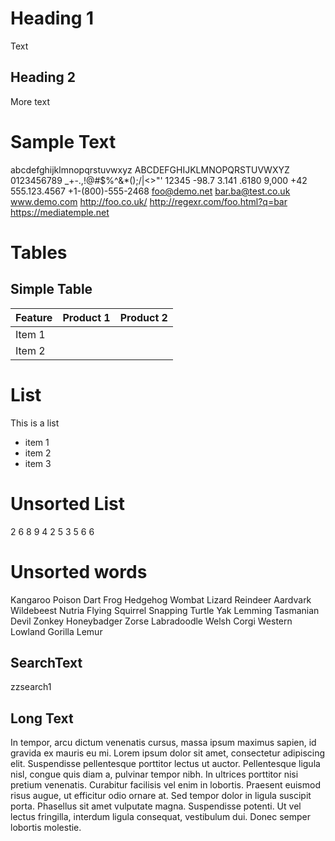 


# Heading 1

Text


## Heading 2

More text
# Sample Text

abcdefghijklmnopqrstuvwxyz ABCDEFGHIJKLMNOPQRSTUVWXYZ
0123456789 _+-.,!@#$%^&*();\/|\<>"'
12345 -98.7 3.141 .6180 9,000 +42
555.123.4567    +1-(800)-555-2468
foo@demo.net    bar.ba@test.co.uk
www.demo.com    http://foo.co.uk/
http://regexr.com/foo.html?q=bar
https://mediatemple.net


# Tables

## Simple Table

| Feature | Product 1 | Product 2 |
| ------- | --------- | --------- |
| Item 1  |           |           |
| Item 2  |           |           |

# List

This is a list
- item 1
- item 2
- item 3


# Unsorted List

2
6
8
9
4
2
5
3
5
6
6

# Unsorted words

Kangaroo
Poison Dart Frog
Hedgehog
Wombat
Lizard
Reindeer
Aardvark
Wildebeest
Nutria
Flying Squirrel
Snapping Turtle
Yak
Lemming
Tasmanian Devil
Zonkey
Honeybadger
Zorse
Labradoodle
Welsh Corgi
Western Lowland Gorilla
Lemur


## SearchText

 zzsearch1

## Long Text

In tempor, arcu dictum venenatis cursus, massa ipsum maximus sapien, id gravida ex mauris eu mi. Lorem ipsum dolor sit amet, consectetur adipiscing elit. Suspendisse pellentesque porttitor lectus ut auctor. Pellentesque ligula nisl, congue quis diam a, pulvinar tempor nibh. In ultrices porttitor nisi pretium venenatis. Curabitur facilisis vel enim in lobortis. Praesent euismod risus augue, ut efficitur odio ornare at. Sed tempor dolor in ligula suscipit porta. Phasellus sit amet vulputate magna. Suspendisse potenti. Ut vel lectus fringilla, interdum ligula consequat, vestibulum dui. Donec semper lobortis molestie.	